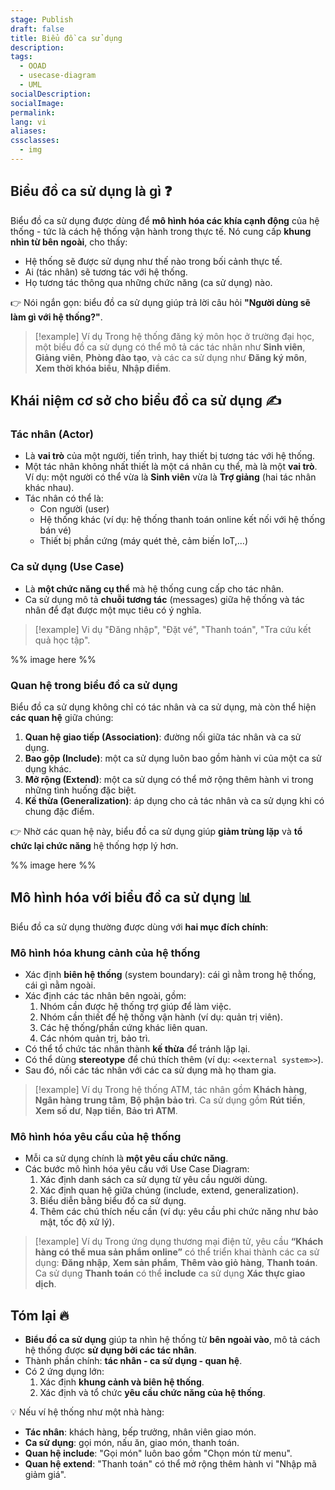 ```yaml
---
stage: Publish
draft: false
title: Biểu đồ ca sử dụng
description:
tags:
  - OOAD
  - usecase-diagram
  - UML
socialDescription:
socialImage:
permalink:
lang: vi
aliases:
cssclasses:
  - img
---
```

## Biểu đồ ca sử dụng là gì ❓

Biểu đồ ca sử dụng được dùng để **mô hình hóa các khía cạnh động** của hệ thống - tức là cách hệ thống vận hành trong thực tế. Nó cung cấp **khung nhìn từ bên ngoài**, cho thấy:

- Hệ thống sẽ được sử dụng như thế nào trong bối cảnh thực tế.
- Ai (tác nhân) sẽ tương tác với hệ thống.
- Họ tương tác thông qua những chức năng (ca sử dụng) nào.

👉 Nói ngắn gọn: biểu đồ ca sử dụng giúp trả lời câu hỏi **"Người dùng sẽ làm gì với hệ thống?"**.

> [!example] Ví dụ
> Trong hệ thống đăng ký môn học ở trường đại học, một biểu đồ ca sử dụng có thể mô tả các tác nhân như **Sinh viên**, **Giảng viên**, **Phòng đào tạo**, và các ca sử dụng như **Đăng ký môn**, **Xem thời khóa biểu**, **Nhập điểm**.

## Khái niệm cơ sở cho biểu đồ ca sử dụng ✍️

### Tác nhân (Actor)

- Là **vai trò** của một người, tiến trình, hay thiết bị tương tác với hệ thống.
- Một tác nhân không nhất thiết là một cá nhân cụ thể, mà là một **vai trò**. Ví dụ: một người có thể vừa là **Sinh viên** vừa là **Trợ giảng** (hai tác nhân khác nhau).
- Tác nhân có thể là:
    - Con người (user)
    - Hệ thống khác (ví dụ: hệ thống thanh toán online kết nối với hệ thống bán vé)
    - Thiết bị phần cứng (máy quét thẻ, cảm biến IoT,…)

### Ca sử dụng (Use Case)
- Là **một chức năng cụ thể** mà hệ thống cung cấp cho tác nhân.
- Ca sử dụng mô tả **chuỗi tương tác** (messages) giữa hệ thống và tác nhân để đạt được một mục tiêu có ý nghĩa.

> [!example] Vi dụ
> "Đăng nhập", "Đặt vé", "Thanh toán", "Tra cứu kết quả học tập".

%% image here %%
### Quan hệ trong biểu đồ ca sử dụng
Biểu đồ ca sử dụng không chỉ có tác nhân và ca sử dụng, mà còn thể hiện **các quan hệ** giữa chúng:
1. **Quan hệ giao tiếp (Association)**: đường nối giữa tác nhân và ca sử dụng.
2. **Bao gộp (Include)**: một ca sử dụng luôn bao gồm hành vi của một ca sử dụng khác.
3. **Mở rộng (Extend)**: một ca sử dụng có thể mở rộng thêm hành vi trong những tình huống đặc biệt.
4. **Kế thừa (Generalization)**: áp dụng cho cả tác nhân và ca sử dụng khi có chung đặc điểm.

👉 Nhờ các quan hệ này, biểu đồ ca sử dụng giúp **giảm trùng lặp** và **tổ chức lại chức năng** hệ thống hợp lý hơn.

%% image here %%

## Mô hình hóa với biểu đồ ca sử dụng 📊

Biểu đồ ca sử dụng thường được dùng với **hai mục đích chính**:

### Mô hình hóa khung cảnh của hệ thống
- Xác định **biên hệ thống** (system boundary): cái gì nằm trong hệ thống, cái gì nằm ngoài.
- Xác định các tác nhân bên ngoài, gồm:
    1. Nhóm cần được hệ thống trợ giúp để làm việc.
    2. Nhóm cần thiết để hệ thống vận hành (ví dụ: quản trị viên).
    3. Các hệ thống/phần cứng khác liên quan.
    4. Các nhóm quản trị, bảo trì.
- Có thể tổ chức tác nhân thành **kế thừa** để tránh lặp lại.
- Có thể dùng **stereotype** để chú thích thêm (ví dụ: `<<external system>>`).
- Sau đó, nối các tác nhân với các ca sử dụng mà họ tham gia.

> [!example] Ví dụ
> Trong hệ thống ATM, tác nhân gồm **Khách hàng**, **Ngân hàng trung tâm**, **Bộ phận bảo trì**. Ca sử dụng gồm **Rút tiền**, **Xem số dư**, **Nạp tiền**, **Bảo trì ATM**.

### Mô hình hóa yêu cầu của hệ thống 

- Mỗi ca sử dụng chính là **một yêu cầu chức năng**.
- Các bước mô hình hóa yêu cầu với Use Case Diagram:
    1. Xác định danh sách ca sử dụng từ yêu cầu người dùng.
    2. Xác định quan hệ giữa chúng (include, extend, generalization).
    3. Biểu diễn bằng biểu đồ ca sử dụng.
    4. Thêm các chú thích nếu cần (ví dụ: yêu cầu phi chức năng như bảo mật, tốc độ xử lý).

> [!example] Ví dụ
> Trong ứng dụng thương mại điện tử, yêu cầu **“Khách hàng có thể mua sản phẩm online”** có thể triển khai thành các ca sử dụng: **Đăng nhập**, **Xem sản phẩm**, **Thêm vào giỏ hàng**, **Thanh toán**. Ca sử dụng **Thanh toán** có thể **include** ca sử dụng **Xác thực giao dịch**.

## Tóm lại 🔥

- **Biểu đồ ca sử dụng** giúp ta nhìn hệ thống từ **bên ngoài vào**, mô tả cách hệ thống được **sử dụng bởi các tác nhân**.
- Thành phần chính: **tác nhân - ca sử dụng - quan hệ**.
- Có 2 ứng dụng lớn:
    1. Xác định **khung cảnh và biên hệ thống**.
    2. Xác định và tổ chức **yêu cầu chức năng của hệ thống**.

💡 Nếu ví hệ thống như một nhà hàng:
- **Tác nhân**: khách hàng, bếp trưởng, nhân viên giao món.
- **Ca sử dụng**: gọi món, nấu ăn, giao món, thanh toán.
- **Quan hệ include**: "Gọi món" luôn bao gồm "Chọn món từ menu".
- **Quan hệ extend**: "Thanh toán" có thể mở rộng thêm hành vi "Nhập mã giảm giá".
